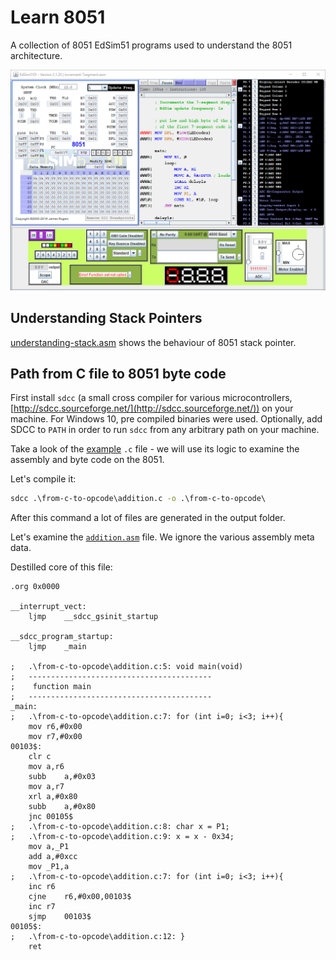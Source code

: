 # Learn 8051

A collection of 8051 EdSim51 programs used to understand the 8051 architecture.

![edsim.png](edsim.png)

## Understanding Stack Pointers

[understanding-stack.asm](understanding-stack.asm) shows the behaviour of 8051 stack pointer.

## Path from C file to 8051 byte code

First install `sdcc` (a small cross compiler for various microcontrollers, [http://sdcc.sourceforge.net/](http://sdcc.sourceforge.net/)) on your machine. For Windows 10, pre compiled binaries were used. Optionally, add SDCC to `PATH` in order to run `sdcc` from any arbitrary path on your machine.

Take a look of the [example](from-c-to-opcode\addition.c) `.c` file  - we will use its logic to examine the assembly and byte code on the 8051.

Let's compile it:

```cmd
sdcc .\from-c-to-opcode\addition.c -o .\from-c-to-opcode\
```

After this command a lot of files are generated in the output folder.

Let's examine the [`addition.asm`](from-c-to-opcode\addition.asm) file. We ignore the various assembly meta data.

Destilled core of this file:

```assembly
.org 0x0000

__interrupt_vect:
	ljmp	__sdcc_gsinit_startup

__sdcc_program_startup:
	ljmp	_main

;	.\from-c-to-opcode\addition.c:5: void main(void)
;	-----------------------------------------
;	 function main
;	-----------------------------------------
_main:
;	.\from-c-to-opcode\addition.c:7: for (int i=0; i<3; i++){
	mov	r6,#0x00
	mov	r7,#0x00
00103$:
	clr	c
	mov	a,r6
	subb	a,#0x03
	mov	a,r7
	xrl	a,#0x80
	subb	a,#0x80
	jnc	00105$
;	.\from-c-to-opcode\addition.c:8: char x = P1;
;	.\from-c-to-opcode\addition.c:9: x = x - 0x34;
	mov	a,_P1
	add	a,#0xcc
	mov	_P1,a
;	.\from-c-to-opcode\addition.c:7: for (int i=0; i<3; i++){
	inc	r6
	cjne	r6,#0x00,00103$
	inc	r7
	sjmp	00103$
00105$:
;	.\from-c-to-opcode\addition.c:12: }
	ret
```
